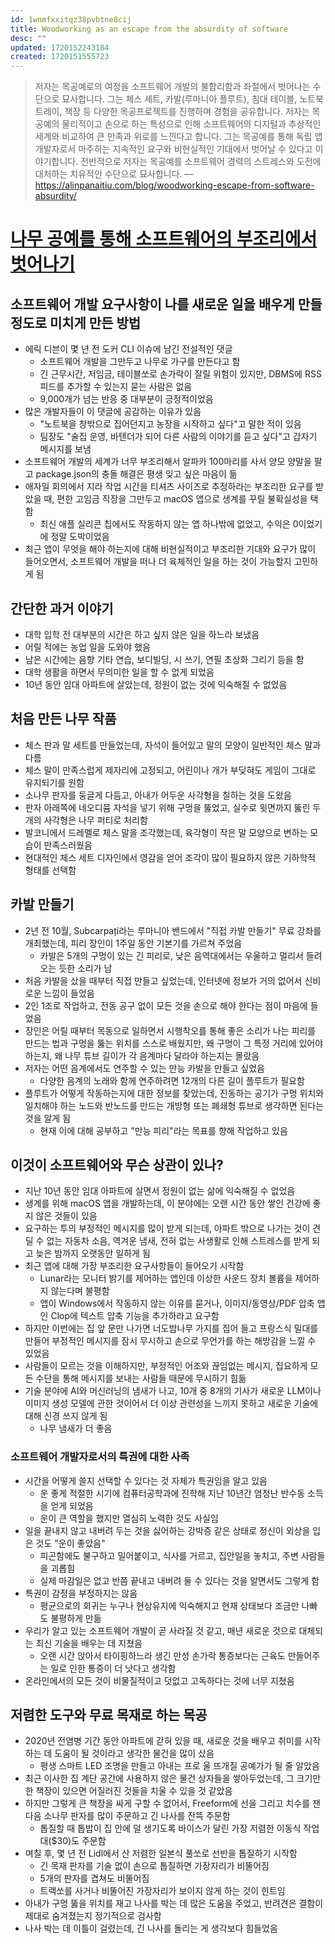 ```yaml
---
id: 1wnmfxxitqz38pvbtne8cij
title: Woodworking as an escape from the absurdity of software
desc: ""
updated: 1720152243184
created: 1720151555723
---
```


> 저자는 목공예로의 여정을 소프트웨어 개발의 불합리함과 좌절에서 벗어나는 수단으로 묘사합니다. 그는 체스 세트, 카발(루마니아 플루트), 침대 테이블, 노트북 트레이, 책장 등 다양한 목공프로젝트를 진행하며 경험을 공유합니다. 저자는 목공예의 물리적이고 손으로 하는 특성으로 인해 소프트웨어의 디지털과 추상적인 세계와 비교하여 큰 만족과 위로를 느낀다고 합니다. 그는 목공예를 통해 독립 앱 개발자로서 마주하는 지속적인 요구와 비현실적인 기대에서 벗어날 수 있다고 이야기합니다. 전반적으로 저자는 목공예를 소프트웨어 경력의 스트레스와 도전에 대처하는 치유적인 수단으로 묘사합니다. — https://alinpanaitiu.com/blog/woodworking-escape-from-software-absurdity/

# [나무 공예를 통해 소프트웨어의 부조리에서 벗어나기](https://news.hada.io/topic?id=14637)

## 소프트웨어 개발 요구사항이 나를 새로운 일을 배우게 만들 정도로 미치게 만든 방법

- 에릭 디븐이 몇 년 전 도커 CLI 이슈에 남긴 전설적인 댓글
  - 소프트웨어 개발을 그만두고 나무로 가구를 만든다고 함
  - 긴 근무시간, 저임금, 테이블쏘로 손가락이 잘릴 위험이 있지만, DBMS에 RSS 피드를 추가할 수 있는지 묻는 사람은 없음
  - 9,000개가 넘는 반응 중 대부분이 긍정적이었음
- 많은 개발자들이 이 댓글에 공감하는 이유가 있음
  - "노트북을 창밖으로 집어던지고 농장을 시작하고 싶다"고 말한 적이 있음
  - 팀장도 "술집 운영, 바텐더가 되어 다른 사람의 이야기를 듣고 싶다"고 갑자기 메시지를 보냄
- 소프트웨어 개발의 세계가 너무 부조리해서 알파카 100마리를 사서 양모 양말을 팔고 package.json의 충돌 해결은 평생 잊고 싶은 마음이 듦
- 애자일 회의에서 지라 작업 시간을 티셔츠 사이즈로 추정하라는 부조리한 요구를 받았을 때, 편한 고임금 직장을 그만두고 macOS 앱으로 생계를 꾸릴 불확실성을 택함
  - 최신 애플 실리콘 칩에서도 작동하지 않는 앱 하나밖에 없었고, 수익은 0이었기에 정말 도박이었음
- 최근 앱이 무엇을 해야 하는지에 대해 비현실적이고 부조리한 기대와 요구가 많이 들어오면서, 소프트웨어 개발을 떠나 더 육체적인 일을 하는 것이 가능할지 고민하게 됨

## 간단한 과거 이야기

- 대학 입학 전 대부분의 시간은 하고 싶지 않은 일을 하느라 보냈음
- 어릴 적에는 농업 일을 도와야 했음
- 남은 시간에는 음향 기타 연습, 보디빌딩, 시 쓰기, 연필 초상화 그리기 등을 함
- 대학 생활을 하면서 무의미한 일을 할 수 없게 되었음
- 10년 동안 임대 아파트에 살았는데, 정원이 없는 것에 익숙해질 수 없었음

## 처음 만든 나무 작품

- 체스 판과 말 세트를 만들었는데, 자석이 들어있고 말의 모양이 일반적인 체스 말과 다름
- 체스 말이 만족스럽게 제자리에 고정되고, 어린이나 개가 부딪혀도 게임이 그대로 유지되기를 원함
- 소나무 판자를 둥글게 다듬고, 아내가 어두운 사각형을 칠하는 것을 도왔음
- 판자 아래쪽에 네오디뮴 자석을 넣기 위해 구멍을 뚫었고, 실수로 윗면까지 뚫린 두 개의 사각형은 나무 퍼티로 처리함
- 발코니에서 드레멜로 체스 말을 조각했는데, 육각형이 작은 말 모양으로 변하는 모습이 만족스러웠음
- 현대적인 체스 세트 디자인에서 영감을 얻어 조각이 많이 필요하지 않은 기하학적 형태를 선택함

## 카발 만들기

- 2년 전 10월, Subcarpați라는 루마니아 밴드에서 "직접 카발 만들기" 무료 강좌를 개최했는데, 피리 장인이 1주일 동안 기본기를 가르쳐 주었음
  - 카발은 5개의 구멍이 있는 긴 피리로, 낮은 음역대에서는 우울하고 멀리서 들려오는 듯한 소리가 남
- 처음 카발을 샀을 때부터 직접 만들고 싶었는데, 인터넷에 정보가 거의 없어서 신비로운 느낌이 들었음
- 2인 1조로 작업하고, 전동 공구 없이 모든 것을 손으로 해야 한다는 점이 마음에 들었음
- 장인은 어릴 때부터 목동으로 일하면서 시행착오를 통해 좋은 소리가 나는 피리를 만드는 법과 구멍을 뚫는 위치를 스스로 배웠지만, 왜 구멍이 그 특정 거리에 있어야 하는지, 왜 나무 튜브 길이가 각 음계마다 달라야 하는지는 몰랐음
- 저자는 어떤 음계에서도 연주할 수 있는 만능 카발을 만들고 싶었음
  - 다양한 음계의 노래와 함께 연주하려면 12개의 다른 길이 플루트가 필요함
- 플루트가 어떻게 작동하는지에 대한 정보를 찾았는데, 진동하는 공기가 구멍 위치와 일치해야 하는 노드와 반노드를 만드는 개방형 또는 폐쇄형 튜브로 생각하면 된다는 것을 알게 됨
  - 현재 이에 대해 공부하고 "만능 피리"라는 목표를 향해 작업하고 있음

## 이것이 소프트웨어와 무슨 상관이 있나?

- 지난 10년 동안 임대 아파트에 살면서 정원이 없는 삶에 익숙해질 수 없었음
- 생계를 위해 macOS 앱을 개발하는데, 이 분야에는 오랜 시간 동안 쌓인 건강에 좋지 않은 것들이 있음
- 요구하는 투의 부정적인 메시지를 많이 받게 되는데, 아파트 밖으로 나가는 것이 견딜 수 없는 자동차 소음, 역겨운 냄새, 전혀 없는 사생활로 인해 스트레스를 받게 되고 늦은 밤까지 오랫동안 일하게 됨
- 최근 앱에 대해 가장 부조리한 요구사항들이 들어오기 시작함
  - Lunar라는 모니터 밝기를 제어하는 앱인데 이상한 사운드 장치 볼륨을 제어하지 않는다며 불평함
  - 앱이 Windows에서 작동하지 않는 이유를 묻거나, 이미지/동영상/PDF 압축 앱인 Clop에 텍스트 압축 기능을 추가하라고 요구함
- 하지만 이번에는 집 앞 문만 나가면 너도밤나무 가지를 집어 들고 프랑스식 밀대를 만들어 부정적인 메시지를 잠시 무시하고 손으로 무언가를 하는 해방감을 느낄 수 있었음
- 사람들이 모르는 것을 이해하지만, 부정적인 어조와 끊임없는 메시지, 집요하게 모든 수단을 통해 메시지를 보내는 사람들 때문에 무시하기 힘듦
- 기술 분야에 AI와 머신러닝의 냄새가 나고, 10개 중 8개의 기사가 새로운 LLM이나 이미지 생성 모델에 관한 것이어서 더 이상 관련성을 느끼지 못하고 새로운 기술에 대해 신경 쓰지 않게 됨
  - 나무 냄새가 더 좋음

### 소프트웨어 개발자로서의 특권에 대한 사족

- 시간을 어떻게 쓸지 선택할 수 있다는 것 자체가 특권임을 알고 있음
  - 운 좋게 적절한 시기에 컴퓨터공학과에 진학해 지난 10년간 엄청난 반수동 소득을 얻게 되었음
  - 운이 큰 역할을 했지만 열심히 노력한 것도 사실임
- 일을 끝내지 않고 내버려 두는 것을 싫어하는 강박증 같은 상태로 정신이 외상을 입은 것도 "운이 좋았음"
  - 피곤함에도 불구하고 밀어붙이고, 식사를 거르고, 집안일을 놓치고, 주변 사람들을 괴롭힘
  - 실제 마감일은 없고 반쯤 끝내고 내버려 둘 수 있다는 것을 알면서도 그렇게 함
- 특권이 감정을 부정하지는 않음
  - 평균으로의 회귀는 누구나 현상유지에 익숙해지고 현재 상태보다 조금만 나빠도 불평하게 만듦
- 우리가 알고 있는 소프트웨어 개발이 곧 사라질 것 같고, 매년 새로운 것으로 대체되는 최신 기술을 배우는 데 지쳤음
  - 오랜 시간 앉아서 타이핑하느라 생긴 만성 손가락 통증보다는 근육도 만들어주는 일로 인한 통증이 더 낫다고 생각함
- 온라인에서의 모든 것이 비물질적이고 덧없고 고독하다는 것에 너무 지쳤음

## 저렴한 도구와 무료 목재로 하는 목공

- 2020년 전염병 기간 동안 아파트에 갇혀 있을 때, 새로운 것을 배우고 취미를 시작하는 데 도움이 될 것이라고 생각한 물건을 많이 샀음
  - 평생 스마트 LED 조명을 만들고 아내는 프로 울 뜨개질 공예가가 될 줄 알았음
- 최근 이사한 집 계단 공간에 사용하지 않은 물건 상자들을 쌓아두었는데, 그 크기만한 책장이 있으면 어질러진 것들을 치울 수 있을 것 같았음
- 하지만 그렇게 큰 책장을 싸게 구할 수 없어서, Freeform에 선을 그리고 치수를 잰 다음 소나무 판자를 많이 주문하고 긴 나사를 잔뜩 주문함
  - 톱질할 때 톱밥이 집 안에 덜 생기도록 바이스가 달린 가장 저렴한 이동식 작업대($30)도 주문함
- 며칠 후, 몇 년 전 Lidl에서 산 저렴한 일본식 풀쏘로 선반을 톱질하기 시작함
  - 긴 목재 판자를 기술 없이 손으로 톱질하면 가장자리가 비뚤어짐
  - 5개의 판자를 겹쳐도 비뚤어짐
  - 트랙쏘를 사거나 비뚤어진 가장자리가 보이지 않게 하는 것이 힌트임
- 아내가 구멍 뚫을 위치를 재고 나사를 박는 데 많은 도움을 주었고, 반려견은 결함이 제대로 숨겨졌는지 정기적으로 검사함
- 나사 박는 데 이틀이 걸렸는데, 긴 나사를 돌리는 게 생각보다 힘들었음
